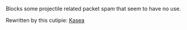 Blocks some projectile related packet spam that seem to have no use.

Rewritten by this cutipie: [Kasea](https://github.com/Kaseaa)